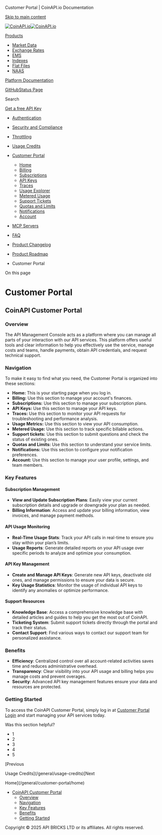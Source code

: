 Customer Portal | CoinAPI.io Documentation




[Skip to main content](#__docusaurus_skipToContent_fallback)

[![CoinAPI.io](/img/logo.svg)![CoinAPI.io](/img/logo.svg)](https://www.coinapi.io)

[Products](/general/customer-portal/)

* [Market Data](/market-data/)
* [Exchange Rates](/exchange-rates-api/)
* [EMS](/ems-api/)
* [Indexes](/indexes-api/)
* [Flat Files](/flat-files-api/)
* [NAAS](/naas-api/)

[Platform Documentation](/general/authentication)

[GitHub](https://github.com/api-bricks/api-bricks-sdk)[Status Page](https://status.coinapi.io)

Search

[Get a free API Key](https://console.coinapi.io/?link=/apikeys/create)

* [Authentication](/general/authentication)
* [Security and Compliance](/general/security)
* [Throttling](/general/throttling)
* [Usage Credits](/general/usage-credits)
* [Customer Portal](/general/customer-portal/)

  + [Home](/general/customer-portal/home)
  + [Billing](/general/customer-portal/billing)
  + [Subscriptions](/general/customer-portal/subscriptions)
  + [API Keys](/general/customer-portal/APIKeys)
  + [Traces](/general/customer-portal/Traces)
  + [Usage Explorer](/general/customer-portal/UsageExplorer)
  + [Metered Usage](/general/customer-portal/MeteredUsage)
  + [Support Tickets](/general/customer-portal/SupportTickets)
  + [Quotas and Limits](/general/customer-portal/QuotasLimits)
  + [Notifications](/general/customer-portal/Notifications)
  + [Account](/general/customer-portal/Account)
* [MCP Servers](/general/mcp-servers)
* [FAQ](/general/faq/)
* [Product Changelog](/general/changelog/)
* [Product Roadmap](/general/roadmap)

* Customer Portal

On this page

Customer Portal
===============

CoinAPI Customer Portal[​](/general/customer-portal/#coinapi-customer-portal "Direct link to CoinAPI Customer Portal")
----------------------------------------------------------------------------------------------------------------------

### Overview[​](/general/customer-portal/#overview "Direct link to Overview")

The API Management Console acts as a platform where you can manage all parts of your interaction with our API services. This platform offers useful tools and clear information to help you effectively use the service, manage costs and teams, handle payments, obtain API credentials, and request technical support.

### Navigation[​](/general/customer-portal/#navigation "Direct link to Navigation")

To make it easy to find what you need, the Customer Portal is organized into these sections:

* **Home:** This is your starting page when you log in.
* **Billing:** Use this section to manage your account's finances.
* **Subscriptions:** Use this section to manage your subscription plans.
* **API Keys:** Use this section to manage your API keys.
* **Traces:** Use this section to monitor your API requests for troubleshooting and performance analysis.
* **Usage Metrics:** Use this section to view your API consumption.
* **Metered Usage:** Use this section to track specific billable actions.
* **Support tickets:** Use this section to submit questions and check the status of existing ones.
* **Quotas and Limits:** Use this section to understand your service limits.
* **Notifications:** Use this section to configure your notification preferences.
* **Account:** Use this section to manage your user profile, settings, and team members.

### Key Features[​](/general/customer-portal/#key-features "Direct link to Key Features")

#### Subscription Management[​](/general/customer-portal/#subscription-management "Direct link to Subscription Management")

* **View and Update Subscription Plans**: Easily view your current subscription details and upgrade or downgrade your plan as needed.
* **Billing Information**: Access and update your billing information, view invoices, and manage payment methods.

#### API Usage Monitoring[​](/general/customer-portal/#api-usage-monitoring "Direct link to API Usage Monitoring")

* **Real-Time Usage Stats**: Track your API calls in real-time to ensure you stay within your plan’s limits.
* **Usage Reports**: Generate detailed reports on your API usage over specific periods to analyze and optimize your consumption.

#### API Key Management[​](/general/customer-portal/#api-key-management "Direct link to API Key Management")

* **Create and Manage API Keys**: Generate new API keys, deactivate old ones, and manage permissions to ensure your data is secure.
* **Key Usage Statistics**: Monitor the usage of individual API keys to identify any anomalies or optimize performance.

#### Support Resources[​](/general/customer-portal/#support-resources "Direct link to Support Resources")

* **Knowledge Base**: Access a comprehensive knowledge base with detailed articles and guides to help you get the most out of CoinAPI.
* **Ticketing System**: Submit support tickets directly through the portal and track their status.
* **Contact Support**: Find various ways to contact our support team for personalized assistance.

### Benefits[​](/general/customer-portal/#benefits "Direct link to Benefits")

* **Efficiency**: Centralized control over all account-related activities saves time and reduces administrative overhead.
* **Transparency**: Clear visibility into your API usage and billing helps you manage costs and prevent overages.
* **Security**: Advanced API key management features ensure your data and resources are protected.

### Getting Started[​](/general/customer-portal/#getting-started "Direct link to Getting Started")

To access the CoinAPI Customer Portal, simply log in at [Customer Portal Login](https://console.coinapi.io) and start managing your API services today.

Was this section helpful?

* 1
* 2
* 3
* 4
* 5

[Previous

Usage Credits](/general/usage-credits)[Next

Home](/general/customer-portal/home)

* [CoinAPI Customer Portal](/general/customer-portal/#coinapi-customer-portal)
  + [Overview](/general/customer-portal/#overview)
  + [Navigation](/general/customer-portal/#navigation)
  + [Key Features](/general/customer-portal/#key-features)
  + [Benefits](/general/customer-portal/#benefits)
  + [Getting Started](/general/customer-portal/#getting-started)

Copyright © 2025 API BRICKS LTD or its affiliates. All rights reserved.